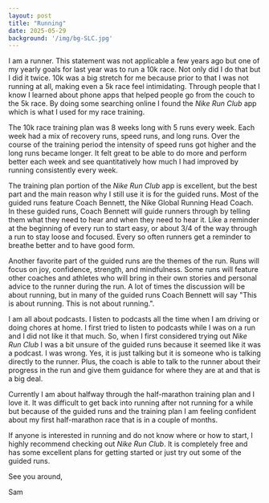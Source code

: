 ```yaml
---
layout: post
title: "Running"
date: 2025-05-29
background: '/img/bg-SLC.jpg'
---
```

I am a runner. This statement was not applicable a few years ago but one of my yearly goals for last year was to run a 10k race. Not only did I do that but I did it twice. 10k was a big stretch for me because prior to that I was not running at all, making even a 5k race feel intimidating. Through people that I know I learned about phone apps that helped people go from the couch to the 5k race. By doing some searching online I found the *Nike Run Club* app which is what I used for my race training.

The 10k race training plan was 8 weeks long with 5 runs every week. Each week had a mix of recovery runs, speed runs, and long runs. Over the course of the training period the intensity of speed runs got higher and the long runs became longer. It felt great to be able to do more and perform better each week and see quantitatively how much I had improved by running consistently every week.

The training plan portion of the *Nike Run Club* app is excellent, but the best part and the main reason why I still use it is for the guided runs. Most of the guided runs feature Coach Bennett, the Nike Global Running Head Coach. In these guided runs, Coach Bennett will guide runners through by telling them what they need to hear and when they need to hear it. Like a reminder at the beginning of every run to start easy, or about 3/4 of the way through a run to stay loose and focused. Every so often runners get a reminder to breathe better and to have good form.

Another favorite part of the guided runs are the themes of the run. Runs will focus on joy, confidence, strength, and mindfulness. Some runs will feature other coaches and athletes who will bring in their own stories and personal advice to the runner during the run. A lot of times the discussion will be about running, but in many of the guided runs Coach Bennett will say "This is about running. This is not about running.".

I am all about podcasts. I listen to podcasts all the time when I am driving or doing chores at home. I first tried to listen to podcasts while I was on a run and I did not like it that much. So, when I first considered trying out *Nike Run Club* I was a bit unsure of the guided runs because it seemed like it was a podcast. I was wrong. Yes, it is just talking but it is someone who is talking directly to the runner. Plus, the coach is able to talk to the runner about their progress in the run and give them guidance for where they are at and that is a big deal.

Currently I am about halfway through the half-marathon training plan and I love it. It was difficult to get back into running after not running for a while but because of the guided runs and the training plan I am feeling confident about my first half-marathon race that is in a couple of months.

If anyone is interested in running and do not know where or how to start, I highly recommend checking out *Nike Run Club*. It is completely free and has some excellent plans for getting started or just try out some of the guided runs.

See you around,

Sam